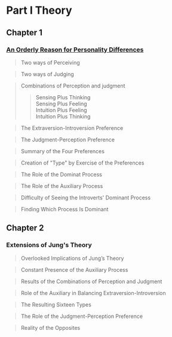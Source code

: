 # Part I Theory
## Chapter 1 
### [An Orderly Reason for Personality Differences](https://github.com/milochen0418/gifts-differing/blob/master/PART%20I%20Theory/CH01_AnOrderlyReasonForPersonalityDifferences.md)

> Two ways of Perceiving   

> Two ways of Judging  

> Combinations of Perception and judgment  
>> Sensing Plus Thinking    
>> Sensing Plus Feeling  
>> Intuition Plus Feeling  
>> Intuition Plus Thinking  

> The Extraversion-Introversion Preference  

> The Judgment-Perception Preference  

> Summary of the Four Preferences  

> Creation of "Type" by Exercise of the Preferences  

> The Role of the Dominat Process  

> The Role of the Auxiliary Process  

> Difficulty of Seeing the Introverts' Dominant Process  

> Finding Which Process Is Dominant  

## Chapter 2
### Extensions of Jung's Theory  

> Overlooked Implications of Jung’s Theory  

> Constant Presence of the Auxiliary Process 

> Results of the Combinations of Perception and Judgment  

> Role of the Auxiliary in Balancing Extraversion-Introversion  

> The Resulting Sixteen Types  

> The Role of the Judgment-Perception Preference  

> Reality of the Opposites  

